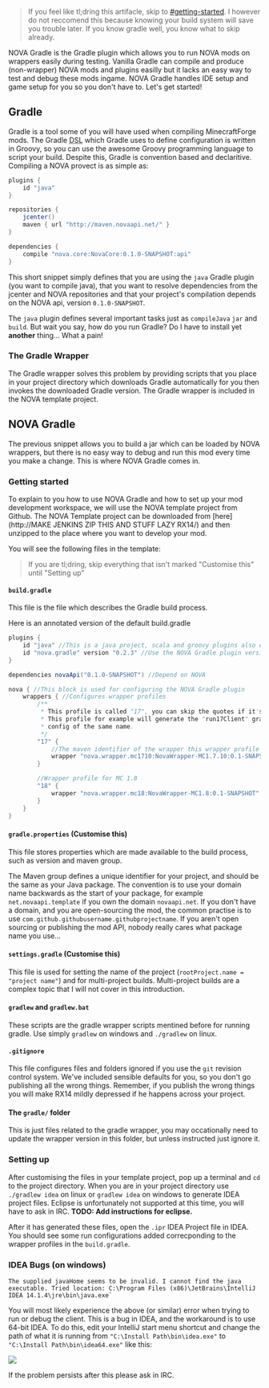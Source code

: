 > If you feel like tl;dring this artifacle, skip to [#getting-started](#getting-started).
> I however do not reccomend this because knowing your build system will save you trouble later.
> If you know gradle well, you know what to skip already.

NOVA Gradle is the Gradle plugin which allows you to run NOVA mods on wrappers easily during testing.
Vanilla Gradle can compile and produce (non-wrapper) NOVA mods and plugins easilly but it lacks an easy way to test and debug these mods ingame.
NOVA Gradle handles IDE setup and game setup for you so you don't have to. Let's get started!

Gradle
------
Gradle is a tool some of you will have used when compiling MinecraftForge mods.
The Gradle <abbr title="Domain Specific Langauge">DSL</abbr> which Gradle uses to define configuration is written in Groovy, so you can use the awesome Groovy programming language to script your build.
Despite this, Gradle is convention based and declaritive. Compiling a NOVA provect is as simple as:
```groovy
plugins {
    id "java"
}

repositories {
    jcenter()
    maven { url "http://maven.novaapi.net/" }
}

dependencies {
    compile "nova.core:NovaCore:0.1.0-SNAPSHOT:api"
}
```
This short snippet simply defines that you are using the `java` Gradle plugin (you want to compile java),
that you want to resolve dependencies from the jcenter and NOVA repositories and
that your project's compilation depends on the NOVA api, version `0.1.0-SNAPSHOT`.

The `java` plugin defines several important tasks just as `compileJava` `jar` and `build`.
But wait you say, how do you run Gradle? Do I have to install yet **another** thing... What a pain!

### The Gradle Wrapper
The Gradle wrapper solves this problem by providing scripts that you place in your project directory which downloads Gradle automatically for you then invokes the downloaded Gradle version.
The Gradle wrapper is included in the NOVA template project.

NOVA Gradle
-----------
The previous snippet allows you to build a jar which can be loaded by NOVA wrappers, but there is no easy way to debug and run this mod every time you make a change. This is where NOVA Gradle comes in.

### Getting started
To explain to you how to use NOVA Gradle and how to set up your mod development workspace, we will use the NOVA template project from Github.
The NOVA Template project can be downloaded from [here](http://MAKE JENKINS ZIP THIS AND STUFF LAZY RX14/) and then unzipped to the place where you want to develop your mod.

You will see the following files in the template:

> If you are tl;dring, skip everything that isn't marked "Customise this" until "Setting up"

#### `build.gradle`
This file is the file which describes the Gradle build process.

Here is an annotated version of the default build.gradle
```groovy
plugins {
    id "java" //This is a java project, scala and groovy plugins also exist
    id "nova.gradle" version "0.2.3" //Use the NOVA Gradle plugin version 0.2.2
}

dependencies novaApi("0.1.0-SNAPSHOT") //Depend on NOVA

nova { //This block is used for configuring the NOVA Gradle plugin
    wrappers { //Configures wrapper profiles
        /**
         * This profile is called "17", you can skip the quotes if it's not numbers.
         * This profile for example will generate the "run17Client" gradle task and create an IDEA
         * config of the same name.
         */
        "17" {
            //The maven identifier of the wrapper this wrapper profile will use.
            wrapper "nova.wrapper.mc1710:NovaWrapper-MC1.7.10:0.1-SNAPSHOT"
        }

        //Wrapper profile for MC 1.8
        "18" {
            wrapper "nova.wrapper.mc18:NovaWrapper-MC1.8:0.1-SNAPSHOT"
        }
    }
}
```

#### `gradle.properties` (Customise this)
This file stores properties which are made available to the build process, such as version and maven group.

The Maven group defines a unique identifier for your project, and should be the same as your Java package.
The convention is to use your domain name backwards as the start of your package, for example `net.novaapi.template` if you own the domain `novaapi.net`.
If you don't have a domain, and you are open-sourcing the mod, the common practise is to use `com.github.githubusername.githubprojectname`.
If you aren't open sourcing or publishing the mod API, nobody really cares what package name you use...

#### `settings.gradle` (Customise this)
This file is used for setting the name of the project (`rootProject.name = "project name"`) and for multi-project builds.
Multi-project builds are a complex topic that I will not cover in this introduction.

#### `gradlew` and `gradlew.bat`
These scripts are the gradle wrapper scripts mentined before for running gradle.
Use simply `gradlew` on windows and `./gradlew` on linux.

#### `.gitignore`
This file configures files and folders ignored if you use the `git` revision control system.
We've included sensible defaults for you, so you don't go publishing all the wrong things.
Remember, if you publish the wrong things you will make RX14 mildly depressed if he happens across your project.

#### The `gradle/` folder
This is just files related to the gradle wrapper, you may occationally need to update the wrapper version in this folder, but unless instructed just ignore it.

### Setting up
After customising the files in your template project, pop up a terminal and `cd` to the project directory.
When you are in your project directory use `./gradlew idea` on linux or `gradlew idea` on windows to generate IDEA project files.
Eclipse is unfortunately not supported at this time, you will have to ask in IRC.
**TODO: Add instructions for eclipse.**

After it has generated these files, open the `.ipr` IDEA Project file in IDEA.
You should see some run configurations added correcponding to the wrapper profiles in the `build.gradle`.

### IDEA Bugs (on windows)
```
The supplied javaHome seems to be invalid. I cannot find the java executable. Tried location: C:\Program Files (x86)\JetBrains\IntelliJ IDEA 14.1.4\jre\bin\java.exe`
```
You will most likely experience the above (or similar) error when trying to run or debug the client.
This is a bug in IDEA, and the workaround is to use 64-bit IDEA.
To do this, edit your IntelliJ start menu shortcut and change the path of what it is running from `"C:\Install Path\bin\idea.exe"` to `"C:\Install Path\bin\idea64.exe"` like this:

![](http://i.imgur.com/oFQsOfl.png)

If the problem persists after this please ask in IRC.
